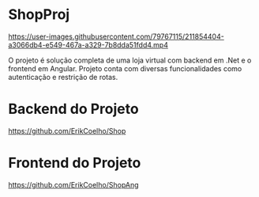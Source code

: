 # ShopProj

https://user-images.githubusercontent.com/79767115/211854404-a3066db4-e549-467a-a329-7b8dda51fdd4.mp4

O projeto é solução completa de uma loja virtual com backend em .Net e o frontend em Angular.
Projeto conta com diversas funcionalidades como autenticação e restrição de rotas.

# Backend do Projeto
https://github.com/ErikCoelho/Shop

# Frontend do Projeto
https://github.com/ErikCoelho/ShopAng
